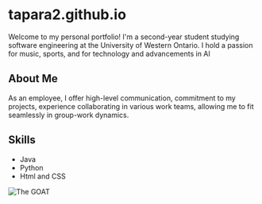 # tapara2.github.io
Welcome to my personal portfolio! I'm a second-year student studying software engineering at the University of Western Ontario. I hold a passion for music, sports, and for technology and advancements in AI

## About Me
As an employee, I offer high-level communication, commitment to my projects, experience collaborating in various work teams, allowing me to fit seamlessly in group-work dynamics.

## Skills
- Java
- Python
- Html and CSS

![The GOAT](https://images.performgroup.com/di/library/group_content_la/2a/a9/stephen-curry-golden-state-warriors-nba-finals-2018_1u17ty8yi1m6q10ytofk0uessn.jpg?t=1235103493)
